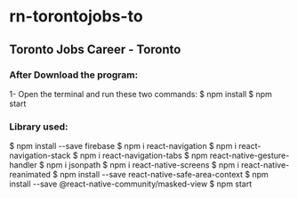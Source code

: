 # rn-torontojobs-to
## Toronto Jobs Career - Toronto

### After Download the program:
1- Open the terminal and run these two commands:
  $ npm install
  $ npm start

### Library used: 
  $ npm install --save firebase
  $ npm i react-navigation
  $ npm i react-navigation-stack
  $ npm i react-navigation-tabs
  $ npm react-native-gesture-handler
  $ npm i jsonpath
  $ npm i react-native-screens
  $ npm i react-native-reanimated
  $ npm install --save react-native-safe-area-context
  $ npm install --save @react-native-community/masked-view
  $ npm start



 
